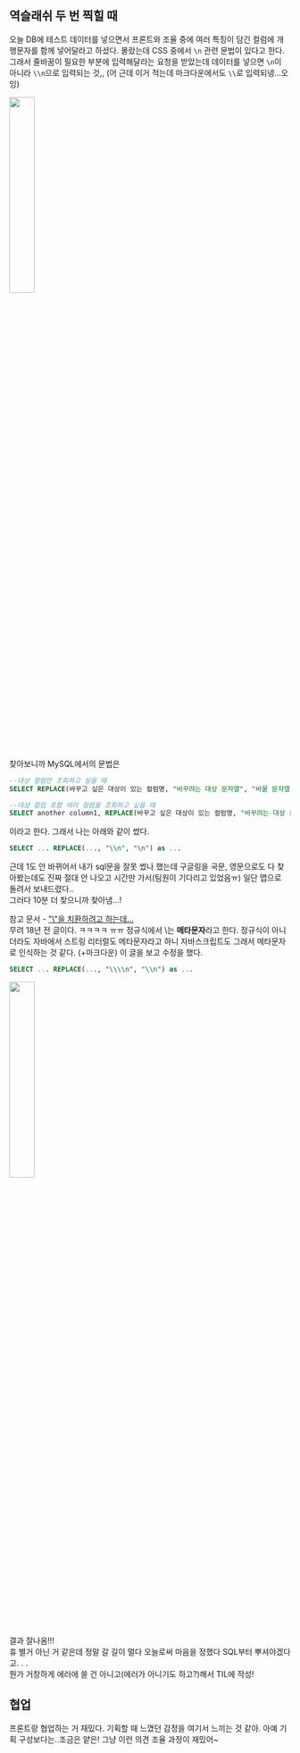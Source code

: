 ## 역슬래쉬 두 번 찍힐 때

오늘 DB에 테스트 데이터를 넣으면서 프론트와 조율 중에 여러 특징이 담긴 컬럼에 개행문자를 함께 넣어달라고 하셨다. 몰랐는데 CSS 중에서 `\n` 관련 문법이 있다고 한다. 그래서 줄바꿈이 필요한 부분에 입력해달라는 요청을 받았는데 데이터를 넣으면 `\n`이 아니라 `\\n`으로 입력되는 것,, (어 근데 이거 적는데 마크다운에서도 `\\`로 입력되넹...오잉)
<br>

<img src="https://user-images.githubusercontent.com/99732695/213161377-0ee4b6a1-aa14-4891-8bbe-a2f25fd720de.png" width=30%><br>

찾아보니까 MySQL에서의 문법은

```sql
--대상 컬럼만 조회하고 싶을 때
SELECT REPLACE(바꾸고 싶은 대상이 있는 컬럼명, "바꾸려는 대상 문자열", "바꿀 문자열") AS 컬럼명(별칭) FROM 테이블명

--대상 컬럼 포함 여러 컬럼을 조회하고 싶을 때
SELECT another column1, REPLACE(바꾸고 싶은 대상이 있는 컬럼명, "바꾸려는 대상 문자열", "바꿀 문자열") AS 컬럼명(별칭), another column2 FROM 테이블명
```

이라고 한다. 그래서 나는 아래와 같이 썼다.

```sql
SELECT ... REPLACE(..., "\\n", "\n") as ...
```

근데 1도 안 바뀌어서 내가 sql문을 잘못 썼나 했는데 구글링을 국문, 영문으로도 다 찾아봤는데도 진짜 절대 안 나오고 시간만 가서(팀원이 기다리고 있었음ㅠ) 일단 맵으로 돌려서 보내드렸다..<br>
그러다 10분 더 찾으니까 찾아냄...!<br>

참고 문서 - ["\\"을 치환하려고 하는데...](https://okky.kr/articles/49195)
<br>
무려 18년 전 글이다. ㅋㅋㅋㅋ ㅠㅠ 정규식에서 \\는 **메타문자**라고 한다. 정규식이 아니더라도 자바에서 스트링 리터럴도 메타문자라고 하니 자바스크립트도 그래서 메타문자로 인식하는 것 같다. (+마크다운) 이 글을 보고 수정을 했다.<br>

```sql
SELECT ... REPLACE(..., "\\\\n", "\\n") as ...
```

<img src="https://user-images.githubusercontent.com/99732695/213161699-7d162c93-1546-48b1-b34b-87617cda5a1c.png" width=30%><br>
결과 잘나옴!!!<br>
휴 별거 아닌 거 같은데 정말 갈 길이 멀다 오늘로써 마음을 정했다 SQL부터 뿌셔야겠다고. . .<br>
뭔가 거창하게 에러에 쓸 건 아니고(에러가 아니기도 하고?)해서 TIL에 작성!<br>

## 협업

프론트랑 협업하는 거 재밌다. 기획할 때 느꼈던 감정을 여기서 느끼는 것 같아. 아예 기획 구성보다는..조금은 얕은! 그냥 이런 의견 조율 과정이 재밌어~
